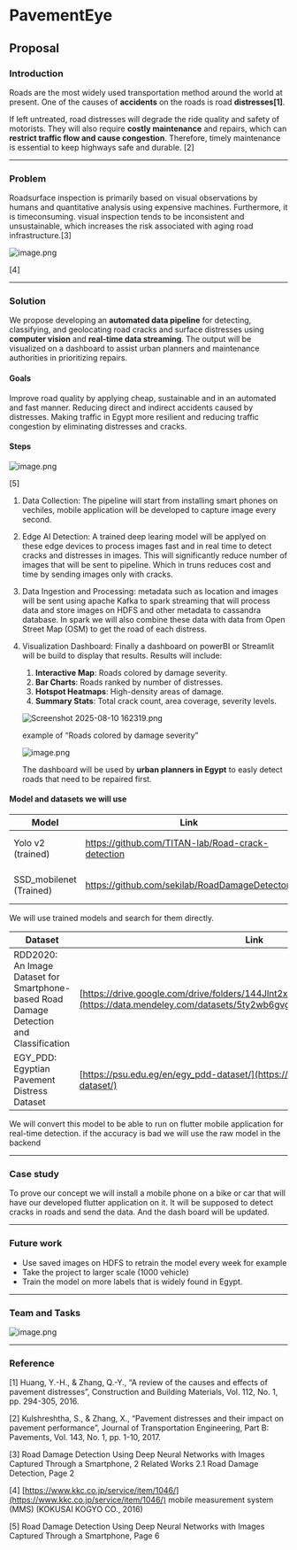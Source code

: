 # PavementEye
## Proposal

### Introduction

Roads  are  the  most  widely  used  transportation method  around  the  world  at  present.  One  of the causes  of **accidents** on the roads  is road  **distresses[1]**. 

If left untreated,  road  distresses  will  degrade  the  ride quality and safety of motorists. They will also require **costly  maintenance**  and  repairs,  which  can  **restrict traffic flow  and cause congestion**. Therefore, timely maintenance is  essential  to keep  highways safe  and durable. [2]

---

### Problem

Roadsurface inspection is primarily based on visual observations by humans and quantitative analysis using expensive machines. Furthermore, it is timeconsuming. visual inspection tends to be inconsistent and unsustainable, which increases the risk associated with aging road infrastructure.[3] 

![image.png](media/image.png)

[4] 

---

### Solution

We propose developing an **automated data pipeline** for detecting, classifying, and geolocating road cracks and surface distresses using **computer vision** and **real-time data streaming**. The output will be visualized on a dashboard to assist urban planners and maintenance authorities in prioritizing repairs.

#### Goals

Improve road quality by applying cheap, sustainable and in an automated and fast manner. Reducing direct and indirect accidents caused by distresses. Making traffic in Egypt more resilient and reducing traffic congestion by eliminating distresses and cracks.

#### Steps

![image.png](media/image%201.png)

[5] 

1. Data Collection: The pipeline will start from installing smart phones on vechiles, mobile application will be developed to capture image every second.
2. Edge AI Detection: A trained deep learing model will be applyed on these edge devices to process images fast and in real time to detect cracks and distresses in images. This will significantly reduce number of images that will be sent to pipeline. Which in truns reduces cost and time by sending images only with cracks.
3. Data Ingestion and Processing: metadata such as location and images will be sent using apache Kafka to spark streaming that will process data and store images on HDFS and other metadata to cassandra database. In spark we will also combine these data with data from Open Street Map (OSM) to get the road of each distress.
4. Visualization Dashboard: Finally a dashboard on powerBI or Streamlit will be build to display that results. Results will include:
    1. **Interactive Map**: Roads colored by damage severity.
    2. **Bar Charts**: Roads ranked by number of distresses.
    3. **Hotspot Heatmaps**: High-density areas of damage.
    4. **Summary Stats**: Total crack count, area coverage, severity levels.
    
    ![Screenshot 2025-08-10 162319.png](media/Screenshot_2025-08-10_162319.png)
    
    example of “Roads colored by damage severity”
    
    ![image.png](media/image%202.png)
    
    The dashboard will be used by **urban planners in Egypt** to easly detect roads that need to be repaired first.
    

#### Model and datasets we will use

| **Model** | **Link** | Notes | resource |
| --- | --- | --- | --- |
| Yolo v2 (trained) | https://github.com/TITAN-lab/Road-crack-detection | Dataset are provided | [https://www.researchgate.net/publication/330622399_Automated_Road_Crack_Detection_Using_Deep_Convolutional_Neural_Networks](https://www.researchgate.net/publication/330622399_Automated_Road_Crack_Detection_Using_Deep_Convolutional_Neural_Networks) |
| SSD_mobilenet (Trained) | https://github.com/sekilab/RoadDamageDetector/ | Dataset are provided |  |

We will use trained models and search for them directly.

| **Dataset** | **Link** |  |
| --- | --- | --- |
| RDD2020: An Image Dataset for Smartphone-based Road Damage Detection and Classification | [https://drive.google.com/drive/folders/144Jlnt2xJSD3zuGG3mWtpkR0Gw1Xaxg1](https://data.mendeley.com/datasets/5ty2wb6gvg/1) | We will search for light trained models |
| EGY_PDD: Egyptian Pavement Distress Dataset | [https://psu.edu.eg/en/egy_pdd-dataset/](https://psu.edu.eg/en/egy_pdd-dataset/) |  |

We will convert this model to be able to run on flutter mobile application for real-time detection. if the accuracy is bad we will use the raw model in the backend

---

### Case study

To prove our concept we will install a mobile phone on a bike or car that will have our developed flutter application on it. It will be supposed to detect cracks in roads and send the data. And the dash board will be updated.

---

### Future work

- Use saved images on HDFS to retrain the model every week for example
- Take the project to larger scale (1000 vehicle)
- Train the model on more labels that is widely found in Egypt.

---

### Team and Tasks

![image.png](media/image%203.png)

---

### Reference

[1] Huang, Y.-H., & Zhang, Q.-Y., “A review of the causes and
effects of pavement distresses”, Construction and Building
Materials, Vol. 112, No. 1, pp. 294-305, 2016.

[2] Kulshreshtha, S., & Zhang, X., “Pavement distresses and
their impact on pavement performance”, Journal of
Transportation Engineering, Part B: Pavements, Vol. 143,
No. 1, pp. 1-10, 2017.

[3] Road Damage Detection Using Deep Neural Networks with
Images Captured Through a Smartphone, 2 Related Works
2.1 Road Damage Detection, Page 2

[4] [https://www.kkc.co.jp/service/item/1046/](https://www.kkc.co.jp/service/item/1046/) mobile measurement system (MMS) (KOKUSAI KOGYO CO., 2016)

[5] Road Damage Detection Using Deep Neural Networks with
Images Captured Through a Smartphone, Page 6